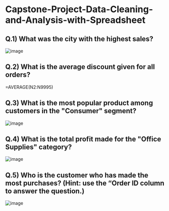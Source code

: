 # Capstone-Project-Data-Cleaning-and-Analysis-with-Spreadsheet

## Q.1) What was the city with the highest sales?

![image](https://user-images.githubusercontent.com/116772724/222916659-46a14019-4169-4647-a48f-67e6c4c81d12.png)


## Q.2) What is the average discount given for all orders?

=AVERAGE(N2:N9995)

## Q.3) What is the most popular product among customers in the "Consumer" segment?

![image](https://user-images.githubusercontent.com/116772724/222916583-52498b6c-ab5e-415e-ae44-e5b59a8ab433.png)

## Q.4) What is the total profit made for the "Office Supplies" category?

![image](https://user-images.githubusercontent.com/116772724/222916787-20d94bd8-8ab4-4c6a-8bfd-7f7af8f2b099.png)

## Q.5) Who is the customer who has made the most purchases? (Hint: use the “Order ID column to answer the question.)

![image](https://user-images.githubusercontent.com/116772724/222916881-7834a08f-e5ba-4fcc-be7b-edf00d2d2608.png)
